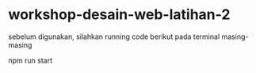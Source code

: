 # workshop-desain-web-latihan-2

sebelum digunakan, silahkan running code berikut pada terminal masing-masing

npm run start
